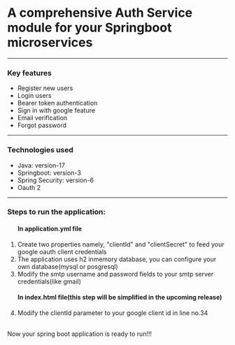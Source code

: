 <h1>A comprehensive Auth Service module for your Springboot microservices</h1>
<hr>
<h3>Key features</h3>
<ul>
  <li>Register new users</li>
  <li>Login users</li>
  <li>Bearer token authentication</li>
  <li>Sign in with google feature</li>
  <li>Email verification</li>
  <li>Forgot password</li>
</ul>

<hr>

<h3>Technologies used</h3>
<ul>
  <li>Java: version-17</li>
  <li>Springboot: version-3</li>
  <li>Spring Security: version-6</li>
  <li>Oauth 2</li>
</ul>

<hr>

<h3>Steps to run the application:</h3>
<ol>
  <h4>In application.yml file</h4>
  <li>Create two properties namely, "clientId" and "clientSecret" to feed your google oauth client credentials</li>
  <li>The application uses h2 inmemory database, you can configure your own database(mysql or posgresql)</li>
  <li>Modify the smtp username and password fields to your smtp server credentials(like gmail)</li>
  <h4>In index.html file(this step will be simplified in the upcoming release)</h4>
  <li>Modify the clientId parameter to your google client id in line no.34</li>
</ol>
<br>
Now your spring boot application is ready to run!!!







